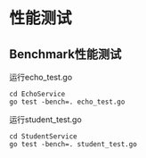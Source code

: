 # 性能测试

## Benchmark性能测试
运行echo_test.go
```shell
cd EchoService
go test -bench=. echo_test.go
```
运行student_test.go
```shell
cd StudentService
go test -bench=. student_test.go
```